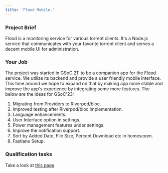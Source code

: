 ```yaml
---
title: 'Flood Mobile.'
---
```


### Project Brief

Flood is a monitoring service for various torrent clients. It's a Node.js service that communicates with your favorite torrent client and serves a decent mobile UI for administration.

### Your Job

The project was started in GSoC 21' to be a companion app for the [Flood](https://github.com/jesec/flood) service. We utilize its backend and provide a user friendly mobile interface. This time around we hope to expand on that by making app more stable and improve the app's experience by integrating some more features. The below are the ideas for GSoC'23:

1. Migrating from Providers to Riverpod/bloc.
2. Improved testing after Riverpod/bloc implementation.
3. Language enhancements.
4. User Interface option in settings.
5. Power management features under settings.
6. Improve the notification support.
7. Sort by Added Date, File Size, Percent Download etc in homesceen.
8. Fastlane Setup.

### Qualification tasks

Take a look at [this page](/public/gsoc/takehome).
